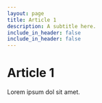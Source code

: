 ```yaml
---
layout: page
title: Article 1
description: A subtitle here.
include_in_header: false
include_in_header: false
---
```


# Article 1

Lorem ipsum dol sit amet.
